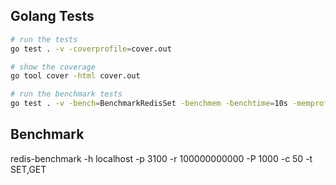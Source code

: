 
## Golang Tests

```bash
# run the tests
go test . -v -coverprofile=cover.out

# show the coverage
go tool cover -html cover.out

# run the benchmark tests
go test . -v -bench=BenchmarkRedisSet -benchmem -benchtime=10s -memprofile=mem.out -cpuprofile=cpu.out -run="^$"
```

## Benchmark

redis-benchmark -h localhost -p 3100 -r 100000000000 -P 1000 -c 50 -t SET,GET
